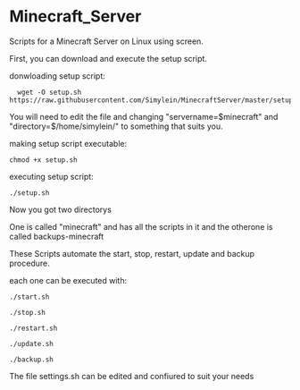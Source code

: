 # Minecraft_Server
Scripts for a Minecraft Server on Linux using screen. 

First, you can download and execute the setup script.

donwloading setup script:
```
  wget -O setup.sh https://raw.githubusercontent.com/Simylein/MinecraftServer/master/setup.sh
```

You will need to edit the file and changing "servername=$minecraft" and "directory=$/home/simylein/" to something that suits you. 

making setup script executable:
```
chmod +x setup.sh
```

executing setup script:
```
./setup.sh
```

Now you got two directorys

One is called "minecraft" and has all the scripts in it and the otherone is called backups-minecraft

These Scripts automate the start, stop, restart, update and backup procedure. 

each one can be executed with:
```
./start.sh
```
```
./stop.sh
```
```
./restart.sh
```
```
./update.sh
```
```
./backup.sh
```
The file settings.sh can be edited and confiured to suit your needs

